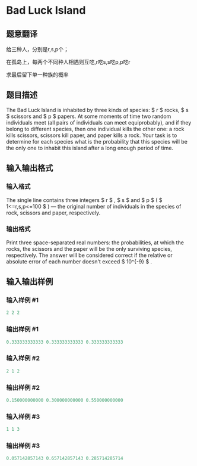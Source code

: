 # Bad Luck Island

## 题意翻译

给三种人，分别是r,s,p个；

在孤岛上，每两个不同种人相遇则互吃,r吃s,s吃p,p吃r

求最后留下单一种族的概率

## 题目描述

The Bad Luck Island is inhabited by three kinds of species: $ r $ rocks, $ s $ scissors and $ p $ papers. At some moments of time two random individuals meet (all pairs of individuals can meet equiprobably), and if they belong to different species, then one individual kills the other one: a rock kills scissors, scissors kill paper, and paper kills a rock. Your task is to determine for each species what is the probability that this species will be the only one to inhabit this island after a long enough period of time.

## 输入输出格式

### 输入格式

The single line contains three integers $ r $ , $ s $ and $ p $ ( $ 1<=r,s,p<=100 $ ) — the original number of individuals in the species of rock, scissors and paper, respectively.

### 输出格式

Print three space-separated real numbers: the probabilities, at which the rocks, the scissors and the paper will be the only surviving species, respectively. The answer will be considered correct if the relative or absolute error of each number doesn't exceed $ 10^{-9} $ .

## 输入输出样例

### 输入样例 #1

```cpp
2 2 2

```
### 输出样例 #1

```cpp
0.333333333333 0.333333333333 0.333333333333

```
### 输入样例 #2

```cpp
2 1 2

```
### 输出样例 #2

```cpp
0.150000000000 0.300000000000 0.550000000000

```
### 输入样例 #3

```cpp
1 1 3

```
### 输出样例 #3

```cpp
0.057142857143 0.657142857143 0.285714285714

```
